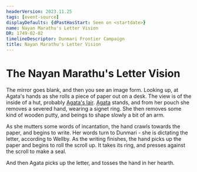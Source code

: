 ```yaml
---
headerVersion: 2023.11.25
tags: [event-source]
displayDefaults: {dPastHasStart: Seen on <startdate>}
name: Nayan Marathu's Letter Vision
DR: 1749-02-02
timelineDescriptor: Dunmari Frontier Campaign
title: Nayan Marathu's Letter Vision
---
```

# The Nayan Marathu's Letter Vision

The mirror goes blank, and then you see an image form. Looking up, at Agata's hands as she rolls a piece of paper out on a desk. The view is of the inside of a hut, probably [Agata's lair](<../../../gazetteer/greater-dunmar/dunmari-basin/agata-s-lair.md>). [Agata](<../../../people/fey/agata.md>) stands, and from her pouch she removes a severed hand, wearing a signet ring. She then removes some kind of wooden putty, and beings to shape slowly a bit of an arm. 

As she mutters some words of incantation, the hand crawls towards the paper, and begins to write. Her words turn to Dunmari - she is dictating the letter, according to Wellby. As the writing finishes, the hand picks up the paper and begins to roll the scroll up. It takes its ring, and presses against the scroll to make a seal. 

And then Agata picks up the letter, and tosses the hand in her hearth. 